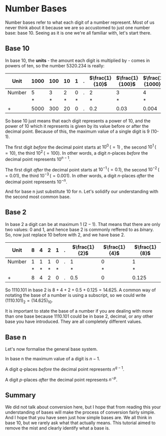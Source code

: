 # Number Bases

Number bases refer to what each digit of a number represent. Most of us never think about it because we are so accustomed to just one number base: base 10. Seeing as it is one we're all familiar with, let's start there.

## Base 10

In base 10, the **units** - the amount each digit is multiplied by - comes in powers of ten, so the number 5320.234 is really:

| Unit   | $1000$ | $100$ | $10$ | $1$  | $.$  | $\frac{1}{10}$ | $\frac{1}{100}$ | $\frac{1}{1000}$ |
| ------ | ------ | ----- | ---- | ---- | ---- | -------------- | --------------- | ---------------- |
| Number | 5      | 3     | 2    | 0    | .    | 2              | 3               | 4                |
|        | $*$    | $*$   | $*$  | $*$  |      | $*$            | $*$             | $*$              |
| +      | 5000   | 300   | 20   | 0    | .    | 0.2            | 0.03            | 0.004            |

So base 10 just means that each digit represents a power of 10, and the power of 10 which it represents is given by its value before or after the decimal point. Because of this, the maximum value of a single digit is 9 (10-1).

The first digit *before* the decimal point starts at $10^0 \,(=1)$  , the second $10^1 \,(=10)$, the third $10^2 \,(=100)$. In other words, a digit *n*-places *before* the decimal point represents $10^{n-1}$. 

The first digit *after* the decimal point starts at $10^{-1}\,(=0.1)$,  the second $10^{-2} \,(=0.01)$, the third $10^{-3} \,(=0.001)$. In other words, a digit *n*-places *after* the decimal point represents $10^{-n}$.

And for base n just substitute 10 for n. Let's solidify our understanding with the second most common base.

## Base 2

In base 2 a digit can be at maximum 1 $(2-1)$. That means that there are only two values: 0 and 1, and hence base 2 is commonly reffered to as *bi*nary. So, now just replace 10 before with 2, and we have base 2.

| Unit   | $8$  | $4$  | $2$  | $1$  | $.$  | $\frac{1}{2}$ | $\frac{1}{4}$ | $\frac{1}{8}$ |
| ------ | ---- | ---- | ---- | ---- | ---- | ------------- | ------------- | ------------- |
| Number | 1    | 1    | 1    | 0    | .    | 1             | 0             | 1             |
|        | $*$  | $*$  | $*$  | $*$  |      | $*$           | $*$           | $*$           |
| +      | 8    | 4    | 2    | 0    | .    | 0.5           | 0             | 0.125         |

So $1110.101$ in base 2 is $8+4+2+0.5+0.125=14.625$. A common way of notating the base of a number is using a subscript, so we could write $(1110.101)_2=(14.625)_{10}$. 

It is important to state the base of a number if you are dealing with more than one base because $1110.101$ could be in base 2, decimal, or any other base you have introduced. They are all completely different values. 

## Base n

Let's now formalise the general base system.

In base n the maximum value of a digit is $n-1$.

A digit *q*-places *before* the decimal point represents $n^{q-1}$. 

A digit *p*-places *after* the decimal point represents $n^{-p}$.

## Summary

We did not talk about conversion here, but I hope that from reading this your understanding of bases will make the process of conversion fairly simple. And I hope that you have seen just how simple bases are. We all think in base 10, but we rarely ask what that actually means. This tutorial aimed to remove the mist and clearly identify what a base is.
